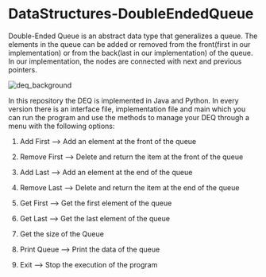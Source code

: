 # DataStructures-DoubleEndedQueue

Double-Ended Queue is an abstract data type that generalizes a queue. The elements in the queue can be added or removed from the front(first in our implementation) or from the back(last in our implementation) of the queue. In our implementation, the nodes are connected with next and previous pointers.


![deq_background](https://github.com/konstantinosKatsamis/DataStructures-DoubleEndedQueue/assets/75335809/c88608d9-7a3e-4cb4-8394-4ac98d48a8d5)

In this repository the DEQ is implemented in Java and Python. In every version there is an interface file, implementation file and main which you can run the program and use the methods to manage your DEQ through a menu with the following options:

1. Add First                         --> Add an element at the front of the queue

2. Remove First                      --> Delete and return the item at the front of the queue

3. Add Last                          --> Add an element at the end of the queue

4. Remove Last                       --> Delete and return the item at the end of the queue

5. Get First                         --> Get the first element of the queue

6. Get Last                          --> Get the last element of the queue

7. Get the size of the Queue

8. Print Queue                       --> Print the data of the queue

9. Exit                              --> Stop the execution of the program
